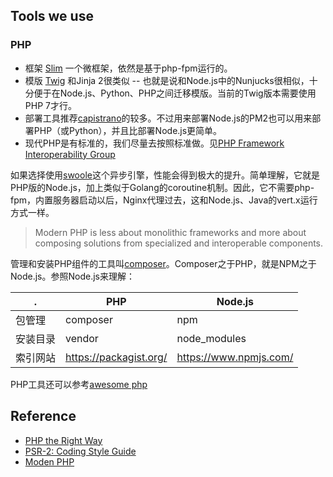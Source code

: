 ## Tools we use

### PHP
* 框架 [Slim](https://www.slimframework.com/) 一个微框架，依然是基于php-fpm运行的。
* 模版 [Twig](https://twig.symfony.com/) 和Jinja 2很类似 -- 也就是说和Node.js中的Nunjucks很相似，十分便于在Node.js、Python、PHP之间迁移模版。当前的Twig版本需要使用PHP 7才行。
* 部署工具推荐[capistrano](http://capistranorb.com/)的较多。不过用来部署Node.js的PM2也可以用来部署PHP（或Python），并且比部署Node.js更简单。
* 现代PHP是有标准的，我们尽量去按照标准做。见[PHP Framework Interoperability Group](https://www.php-fig.org/)

如果选择使用[swoole](https://www.swoole.com/)这个异步引擎，性能会得到极大的提升。简单理解，它就是PHP版的Node.js，加上类似于Golang的coroutine机制。因此，它不需要php-fpm，内置服务器启动以后，Nginx代理过去，这和Node.js、Java的vert.x运行方式一样。

> Modern PHP is less about monolithic frameworks and more about composing solutions from specialized and interoperable components.

管理和安装PHP组件的工具叫[composer](https://getcomposer.org/)。Composer之于PHP，就是NPM之于Node.js。参照Node.js来理解：

 . | PHP | Node.js
-------|-----------|------
包管理  | composer  | npm
安装目录  | vendor  | node_modules
索引网站  | https://packagist.org/  |  https://www.npmjs.com/

PHP工具还可以参考[awesome php](https://github.com/ziadoz/awesome-php)

## Reference

* [PHP the Right Way](http://www.phptherightway.com/)
* [PSR-2: Coding Style Guide](https://www.php-fig.org/psr/psr-2/)
* [Moden PHP](https://www.amazon.com/Modern-PHP-Features-Good-Practices/dp/1491905018)
